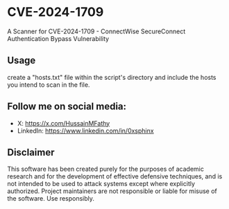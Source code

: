 # CVE-2024-1709
A Scanner for CVE-2024-1709 - ConnectWise SecureConnect Authentication Bypass Vulnerability

## Usage

create a "hosts.txt" file within the script's directory and include the hosts you intend to scan in the file.


## Follow me on social media:
* X: https://x.com/HussainMFathy
* LinkedIn: https://www.linkedin.com/in/0xsphinx



## Disclaimer
This software has been created purely for the purposes of academic research and for the development of effective defensive techniques, and is not intended to be used to attack systems except where explicitly authorized. Project maintainers are not responsible or liable for misuse of the software. Use responsibly.
